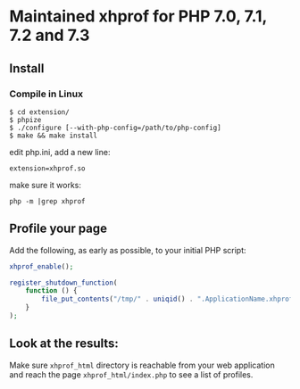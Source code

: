 # Maintained xhprof for PHP 7.0, 7.1, 7.2 and 7.3

## Install

### Compile in Linux
```
$ cd extension/
$ phpize
$ ./configure [--with-php-config=/path/to/php-config]
$ make && make install
```
edit php.ini, add a new line:
```
extension=xhprof.so
```
make sure it works:
```
php -m |grep xhprof
```

## Profile your page

Add the following, as early as possible, to your initial PHP script:
```php
xhprof_enable();

register_shutdown_function(
    function () {
        file_put_contents("/tmp/" . uniqid() . ".ApplicationName.xhprof", serialize(xhprof_disable()));
    }
);
```

## Look at the results:

Make sure `xhprof_html` directory is reachable from your web application and reach the page `xhprof_html/index.php` to see a list of profiles.
